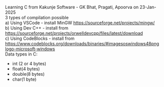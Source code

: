 Learning C from Kakunje Software - GK Bhat, Pragati, Apoorva on 23-Jan-2025   
3 types of compilation possible   
a) Using VSCode - install MinGW https://sourceforge.net/projects/mingw/   
b) Using Dev C++ - install from https://sourceforge.net/projects/orwelldevcpp/files/latest/download   
c) Using CodeBlocks - install from https://www.codeblocks.org/downloads/binaries/#imagesoswindows48pnglogo-microsoft-windows   
Data types in C:   
- int (2 or 4 bytes)   
- float(4 bytes)   
- double(8 bytes)   
- char(1 byte)   
